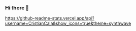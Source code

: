 ### Hi there 👋
https://github-readme-stats.vercel.app/api?username=CristianCala&show_icons=true&theme=synthwave
